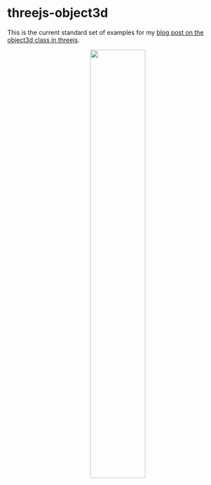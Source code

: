 # threejs-object3d

This is the current standard set of examples for my [blog post on the object3d class in threejs](https://dustinpfister.github.io/2018/04/23/threejs-object3d/).

<div align="center">
      <a href="https://www.youtube.com/watch?v=Hu-O_rzrAd8">
         <img src="https://img.youtube.com/vi/Hu-O_rzrAd8/0.jpg" style="width:50%;">
      </a>
</div>
